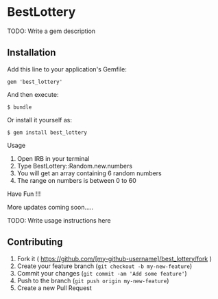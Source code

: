 # BestLottery

TODO: Write a gem description

## Installation

Add this line to your application's Gemfile:

    gem 'best_lottery'

And then execute:

    $ bundle

Or install it yourself as:

    $ gem install best_lottery

Usage

1. Open IRB in your terminal
2. Type BestLottery::Random.new.numbers
3. You will get an array containing 6 random numbers
4. The range on numbers is between 0 to 60

Have Fun !!!

More updates coming soon.....

TODO: Write usage instructions here

## Contributing

1. Fork it ( https://github.com/[my-github-username]/best_lottery/fork )
2. Create your feature branch (`git checkout -b my-new-feature`)
3. Commit your changes (`git commit -am 'Add some feature'`)
4. Push to the branch (`git push origin my-new-feature`)
5. Create a new Pull Request
